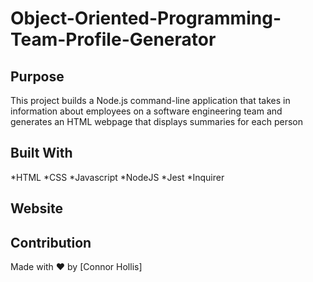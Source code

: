 # Object-Oriented-Programming-Team-Profile-Generator

## Purpose
This project builds a Node.js command-line application that takes in information about employees on a software engineering team and generates an HTML webpage that displays summaries for each person

## Built With
*HTML
*CSS
*Javascript
*NodeJS
*Jest
*Inquirer

## Website



## Contribution
Made with ❤️ by [Connor Hollis]
